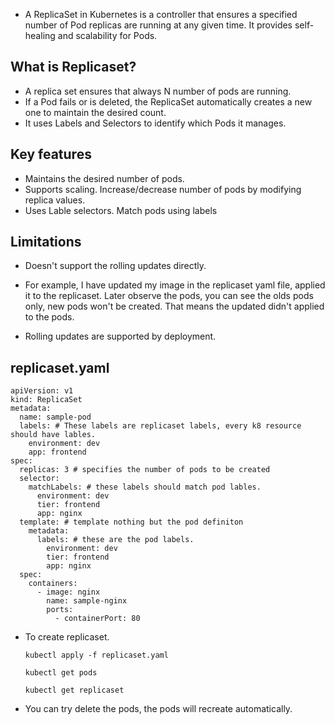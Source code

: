 * A ReplicaSet in Kubernetes is a controller that ensures a specified number of Pod replicas are running at any given time. It provides self-healing and scalability for Pods.

## What is Replicaset?
* A replica set ensures that always N number of pods are running.
* If a Pod fails or is deleted, the ReplicaSet automatically creates a new one to maintain the desired count.
* It uses Labels and Selectors to identify which Pods it manages.

## Key features
* Maintains the desired number of pods.
* Supports scaling. Increase/decrease number of pods by modifying replica values.
* Uses Lable selectors. Match pods using labels

## Limitations
* Doesn't support the rolling updates directly.
* For example, I have updated my image in the replicaset yaml file, applied it to the replicaset. Later observe the pods, you can see the olds pods only, new pods won't be created. That means the updated didn't applied to the pods.

* Rolling updates are supported by deployment.

## replicaset.yaml

```
apiVersion: v1
kind: ReplicaSet
metadata:
  name: sample-pod
  labels: # These labels are replicaset labels, every k8 resource should have lables.
    environment: dev
    app: frontend
spec:
  replicas: 3 # specifies the number of pods to be created
  selector:
    matchLabels: # these labels should match pod lables.
      environment: dev
      tier: frontend
      app: nginx
  template: # template nothing but the pod definiton
    metadata:
      labels: # these are the pod labels.
        environment: dev
        tier: frontend
        app: nginx
  spec:
    containers:
      - image: nginx
        name: sample-nginx
        ports:
          - containerPort: 80
```
* To create replicaset.
  ```
  kubectl apply -f replicaset.yaml
  ```
  ```
  kubectl get pods
  ```
  ```
  kubectl get replicaset
  ```
* You can try delete the pods, the pods will recreate automatically.
